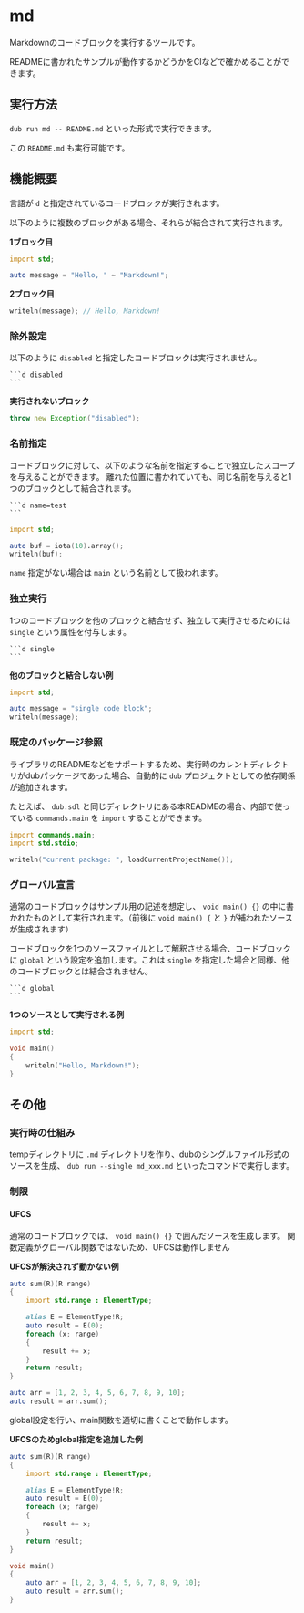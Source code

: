 # md

Markdownのコードブロックを実行するツールです。

READMEに書かれたサンプルが動作するかどうかをCIなどで確かめることができます。

## 実行方法

`dub run md -- README.md` といった形式で実行できます。

この `README.md` も実行可能です。


## 機能概要

言語が `d` と指定されているコードブロックが実行されます。

以下のように複数のブロックがある場合、それらが結合されて実行されます。

__1ブロック目__

```d
import std;

auto message = "Hello, " ~ "Markdown!";
```

__2ブロック目__

```d
writeln(message); // Hello, Markdown!
```

### 除外設定

以下のように `disabled` と指定したコードブロックは実行されません。

~~~
```d disabled
```
~~~

__実行されないブロック__

```d disabled
throw new Exception("disabled");
```

### 名前指定

コードブロックに対して、以下のような名前を指定することで独立したスコープを与えることができます。
離れた位置に書かれていても、同じ名前を与えると1つのブロックとして結合されます。

~~~
```d name=test
```
~~~

```d name=test
import std;

auto buf = iota(10).array();
writeln(buf);
```

`name` 指定がない場合は `main` という名前として扱われます。

### 独立実行

1つのコードブロックを他のブロックと結合せず、独立して実行させるためには `single` という属性を付与します。

~~~
```d single
```
~~~

__他のブロックと結合しない例__

```d single
import std;

auto message = "single code block";
writeln(message);
```

### 既定のパッケージ参照

ライブラリのREADMEなどをサポートするため、実行時のカレントディレクトリがdubパッケージであった場合、自動的に `dub` プロジェクトとしての依存関係が追加されます。

たとえば、 `dub.sdl` と同じディレクトリにある本READMEの場合、内部で使っている `commands.main` を `import` することができます。

```d name=package_ref
import commands.main;
import std.stdio;

writeln("current package: ", loadCurrentProjectName());
```

### グローバル宣言

通常のコードブロックはサンプル用の記述を想定し、 `void main() {}` の中に書かれたものとして実行されます。（前後に `void main() {` と `}` が補われたソースが生成されます）

コードブロックを1つのソースファイルとして解釈させる場合、コードブロックに `global` という設定を追加します。これは `single` を指定した場合と同様、他のコードブロックとは結合されません。

~~~
```d global
```
~~~

__1つのソースとして実行される例__

```d global
import std;

void main()
{
    writeln("Hello, Markdown!");
}
```


## その他

### 実行時の仕組み

tempディレクトリに `.md` ディレクトリを作り、dubのシングルファイル形式のソースを生成、 `dub run --single md_xxx.md` といったコマンドで実行します。

### 制限

#### UFCS

通常のコードブロックでは、 `void main() {}` で囲んだソースを生成します。
関数定義がグローバル関数ではないため、UFCSは動作しません

__UFCSが解決されず動かない例__

```d disabled
auto sum(R)(R range)
{
    import std.range : ElementType;

    alias E = ElementType!R;
    auto result = E(0);
    foreach (x; range)
    {
        result += x;
    }
    return result;
}

auto arr = [1, 2, 3, 4, 5, 6, 7, 8, 9, 10];
auto result = arr.sum();
```

global設定を行い、main関数を適切に書くことで動作します。

__UFCSのためglobal指定を追加した例__

```d global
auto sum(R)(R range)
{
    import std.range : ElementType;

    alias E = ElementType!R;
    auto result = E(0);
    foreach (x; range)
    {
        result += x;
    }
    return result;
}

void main()
{
    auto arr = [1, 2, 3, 4, 5, 6, 7, 8, 9, 10];
    auto result = arr.sum();
}
```